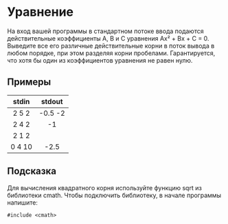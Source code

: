 # Уравнение

На вход вашей программы в стандартном потоке ввода подаются действительные коэффициенты A, B и C уравнения Ax² + Bx + C = 0. Выведите все его различные действительные корни в поток вывода в любом порядке, при этом разделяя корни пробелами. Гарантируется, что хотя бы один из коэффициентов уравнения не равен нулю.

## Примеры

| stdin  | stdout  |
| :----: | :-----: |
| 2 5 2  | -0.5 -2 |
| 2 4 2  |   -1    |
| 2 1 2  |         |
| 0 4 10 |  -2.5   |

## Подсказка

Для вычисления квадратного корня используйте функцию sqrt из библиотеки cmath. Чтобы подключить библиотеку, в начале программы напишите:

`#include <cmath>`